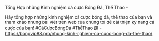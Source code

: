 Tổng Hợp những Kinh nghiệm cá cược Bóng Đá, Thể Thao - 

Hãy tổng hợp những kinh nghiệm cá cược bóng đá, thể thao của bạn và tham khảo những bài viết trên web của chúng tôi để cải thiện kỹ năng cá cược của bạn! #CáCượcBóngĐá #ThểThao 朗 - https://bongvip88.pro/nhung-kinh-nghiem-ca-cuoc-bong-da-the-thao/
